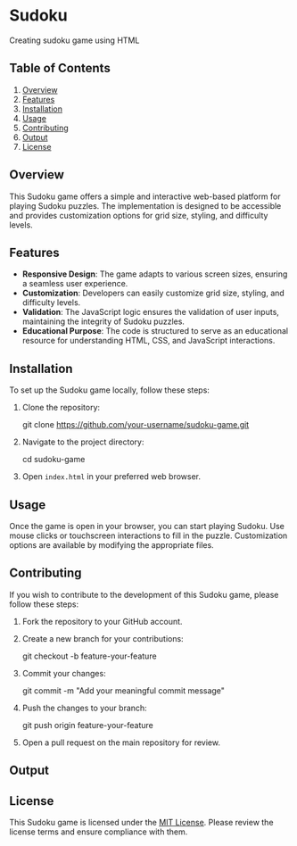 # Sudoku

Creating sudoku game using HTML

## Table of Contents

1. [Overview](#overview)
2. [Features](#features)
3. [Installation](#installation)
4. [Usage](#usage)
5. [Contributing](#contributing)
6. [Output](#output)
7. [License](#license)

## Overview

This Sudoku game offers a simple and interactive web-based platform for playing Sudoku puzzles. The implementation is designed to be accessible and provides customization options for grid size, styling, and difficulty levels.

## Features

- **Responsive Design**: The game adapts to various screen sizes, ensuring a seamless user experience.
- **Customization**: Developers can easily customize grid size, styling, and difficulty levels.
- **Validation**: The JavaScript logic ensures the validation of user inputs, maintaining the integrity of Sudoku puzzles.
- **Educational Purpose**: The code is structured to serve as an educational resource for understanding HTML, CSS, and JavaScript interactions.

## Installation

To set up the Sudoku game locally, follow these steps:

1. Clone the repository:

   git clone https://github.com/your-username/sudoku-game.git

2. Navigate to the project directory:

   cd sudoku-game

3. Open `index.html` in your preferred web browser.

## Usage

Once the game is open in your browser, you can start playing Sudoku. Use mouse clicks or touchscreen interactions to fill in the puzzle. Customization options are available by modifying the appropriate files.

## Contributing

If you wish to contribute to the development of this Sudoku game, please follow these steps:

1. Fork the repository to your GitHub account.
2. Create a new branch for your contributions:

   git checkout -b feature-your-feature

3. Commit your changes:

   git commit -m "Add your meaningful commit message"

4. Push the changes to your branch:

   git push origin feature-your-feature

5. Open a pull request on the main repository for review.

## Output



## License

This Sudoku game is licensed under the [MIT License](LICENSE). Please review the license terms and ensure compliance with them.


